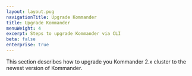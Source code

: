 ```yaml
---
layout: layout.pug
navigationTitle: Upgrade Kommander
title: Upgrade Kommander
menuWeight: 4
excerpt: Steps to upgrade Kommander via CLI
beta: false
enterprise: true
---
```


This section describes how to upgrade you Kommander 2.x cluster to the newest version of Kommander.
